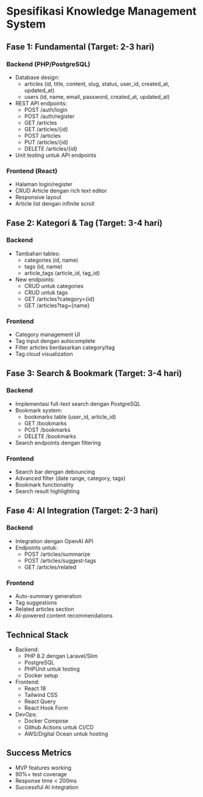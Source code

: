 # Spesifikasi Knowledge Management System

## Fase 1: Fundamental (Target: 2-3 hari)
### Backend (PHP/PostgreSQL)
- Database design:
  - articles (id, title, content, slug, status, user_id, created_at, updated_at)
  - users (id, name, email, password, created_at, updated_at)
- REST API endpoints:
  - POST /auth/login
  - POST /auth/register
  - GET /articles
  - GET /articles/{id}
  - POST /articles
  - PUT /articles/{id}
  - DELETE /articles/{id}
- Unit testing untuk API endpoints

### Frontend (React)
- Halaman login/register
- CRUD Article dengan rich text editor
- Responsive layout
- Article list dengan infinite scroll

## Fase 2: Kategori & Tag (Target: 3-4 hari)
### Backend
- Tambahan tables:
  - categories (id, name)
  - tags (id, name)
  - article_tags (article_id, tag_id)
- New endpoints:
  - CRUD untuk categories
  - CRUD untuk tags
  - GET /articles?category={id}
  - GET /articles?tag={name}

### Frontend
- Category management UI
- Tag input dengan autocomplete
- Filter articles berdasarkan category/tag
- Tag cloud visualization

## Fase 3: Search & Bookmark (Target: 3-4 hari)
### Backend
- Implementasi full-text search dengan PostgreSQL
- Bookmark system:
  - bookmarks table (user_id, article_id)
  - GET /bookmarks
  - POST /bookmarks
  - DELETE /bookmarks
- Search endpoints dengan filtering

### Frontend
- Search bar dengan debouncing
- Advanced filter (date range, category, tags)
- Bookmark functionality
- Search result highlighting

## Fase 4: AI Integration (Target: 2-3 hari)
### Backend
- Integration dengan OpenAI API
- Endpoints untuk:
  - POST /articles/summarize
  - POST /articles/suggest-tags
  - GET /articles/related

### Frontend
- Auto-summary generation
- Tag suggestions
- Related articles section
- AI-powered content recommendations

## Technical Stack
- Backend:
  - PHP 8.2 dengan Laravel/Slim
  - PostgreSQL
  - PHPUnit untuk testing
  - Docker setup
- Frontend:
  - React 18
  - Tailwind CSS
  - React Query
  - React Hook Form
- DevOps:
  - Docker Compose
  - Github Actions untuk CI/CD
  - AWS/Digital Ocean untuk hosting

## Success Metrics
- MVP features working
- 90%+ test coverage
- Response time < 200ms
- Successful AI integration
